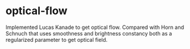 # optical-flow

Implemented Lucas Kanade to get optical flow.
Compared with Horn and Schnuch that uses smoothness and brightness constancy both as a regularized parameter to get optical field.

